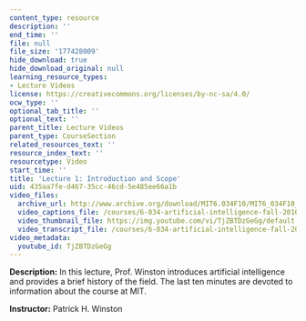 ```yaml
---
content_type: resource
description: ''
end_time: ''
file: null
file_size: '177428009'
hide_download: true
hide_download_original: null
learning_resource_types:
- Lecture Videos
license: https://creativecommons.org/licenses/by-nc-sa/4.0/
ocw_type: ''
optional_tab_title: ''
optional_text: ''
parent_title: Lecture Videos
parent_type: CourseSection
related_resources_text: ''
resource_index_text: ''
resourcetype: Video
start_time: ''
title: 'Lecture 1: Introduction and Scope'
uid: 435aa7fe-d467-35cc-46cd-5e485ee66a1b
video_files:
  archive_url: http://www.archive.org/download/MIT6.034F10/MIT6_034F10_lec01_300k.mp4
  video_captions_file: /courses/6-034-artificial-intelligence-fall-2010/c392f6e074945c7488e5835ed9a74b7d_TjZBTDzGeGg.vtt
  video_thumbnail_file: https://img.youtube.com/vi/TjZBTDzGeGg/default.jpg
  video_transcript_file: /courses/6-034-artificial-intelligence-fall-2010/b971a013f52a4c337fc0cf793e81b7b9_TjZBTDzGeGg.pdf
video_metadata:
  youtube_id: TjZBTDzGeGg
---
```


**Description:** In this lecture, Prof. Winston introduces artificial intelligence and provides a brief history of the field. The last ten minutes are devoted to information about the course at MIT.

**Instructor:** Patrick H. Winston

